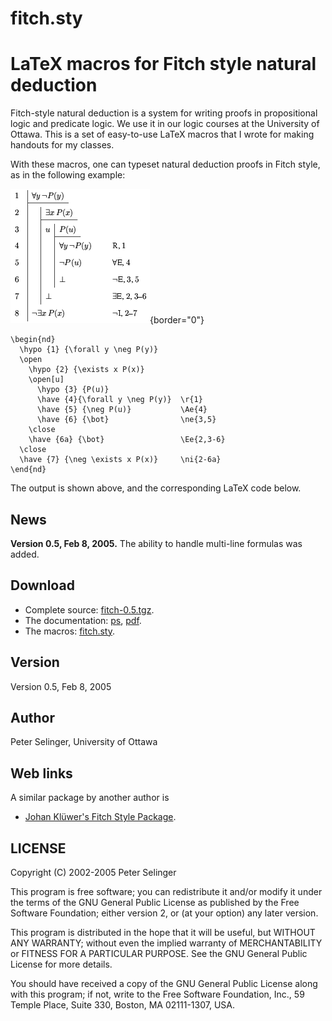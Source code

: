 # fitch.sty

# LaTeX macros for Fitch style natural deduction

Fitch-style natural deduction is a system for writing proofs in
propositional logic and predicate logic. We use it in our logic courses
at the University of Ottawa. This is a set of easy-to-use LaTeX macros
that I wrote for making handouts for my classes.

With these macros, one can typeset natural deduction proofs in Fitch
style, as in the following example:

![](fitchexample.png){border="0"}

```
\begin{nd}
  \hypo {1} {\forall y \neg P(y)}
  \open          
    \hypo {2} {\exists x P(x)}
    \open[u]       
      \hypo {3} {P(u)}
      \have {4}{\forall y \neg P(y)}  \r{1}
      \have {5} {\neg P(u)}           \Ae{4}
      \have {6} {\bot}                \ne{3,5}
    \close
    \have {6a} {\bot}                 \Ee{2,3-6}
  \close
  \have {7} {\neg \exists x P(x)}     \ni{2-6a}
\end{nd}         
```

The output is shown above, and the corresponding LaTeX code below.

## News

**Version 0.5, Feb 8, 2005.** The ability to handle multi-line formulas
was added.

## Download

-   Complete source: [fitch-0.5.tgz](fitch-0.5.tgz).
-   The documentation: [ps](fitchdoc.ps), [pdf](fitchdoc.pdf).
-   The macros: [fitch.sty](fitch.sty).

## Version

Version 0.5, Feb 8, 2005

## Author

Peter Selinger, University of Ottawa

## Web links

A similar package by another author is

-   [Johan Klüwer\'s Fitch Style
    Package](http://folk.uio.no/johanw/FitchSty.html).

## LICENSE

Copyright (C) 2002-2005 Peter Selinger

This program is free software; you can redistribute it and/or modify it
under the terms of the GNU General Public License as published by the
Free Software Foundation; either version 2, or (at your option) any
later version.

This program is distributed in the hope that it will be useful, but
WITHOUT ANY WARRANTY; without even the implied warranty of
MERCHANTABILITY or FITNESS FOR A PARTICULAR PURPOSE. See the GNU General
Public License for more details.

You should have received a copy of the GNU General Public License along
with this program; if not, write to the Free Software Foundation, Inc.,
59 Temple Place, Suite 330, Boston, MA 02111-1307, USA.
